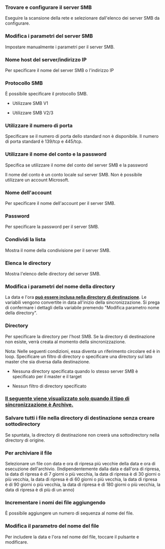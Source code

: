 ### Trovare e configurare il server SMB

Eseguire la scansione della rete e selezionare dall'elenco dei server SMB da configurare. 

### Modifica i parametri del server SMB

Impostare manualmente i parametri per il server SMB. 

### Nome host del server/indirizzo IP

Per specificare il nome del server SMB o l'indirizzo IP 

### Protocollo SMB

È possibile specificare il protocollo SMB.

- Utilizzare SMB V1

- Utilizzare SMB V2/3

### Utilizzare il numero di porta

Specificare se il numero di porta dello standard non è disponibile. Il numero di porta standard è 139/tcp e 445/tcp. 

### Utilizzare il nome del conto e la password

Specifica se utilizzare il nome del conto del server SMB e la password

Il nome del conto è un conto locale sul server SMB. Non è possibile utilizzare un account Microsoft. 

### Nome dell'account

Per specificare il nome dell'account per il server SMB. 

### Password

Per specificare la password per il server SMB. 

### Condividi la lista

Mostra il nome della condivisione per il server SMB.  

### Elenca le directory

Mostra l'elenco delle directory del server SMB.  

### Modifica i parametri del nome della directory

La data e l'ora **<u>può essere inclusa nella directory di destinazione</u>**. Le variabili vengono convertite in data all'inizio della sincronizzazione. Si prega di confermare i dettagli della variabile premendo "Modifica parametro nome della directory". 

### Directory

Per specificare la directory per l'host SMB. Se la directory di destinazione non esiste, verrà creata al momento della sincronizzazione.

Nota: Nelle seguenti condizioni, essa diventa un riferimento circolare ed è in loop. Specificare un filtro di directory o specificare una directory sul lato master che sia diversa dalla destinazione.

- Nessuna directory specificata quando lo stesso server SMB è specificato per il master e il target

- Nessun filtro di directory specificato

### <u>Il seguente viene visualizzato solo quando il tipo di sincronizzazione è Archive.</u>

### Salvare  tutti i file nella directory di destinazione senza creare sottodirectory

Se spuntata, la directory di destinazione non creerà una sottodirectory nella directory di origine.

### Per archiviare il file

Selezionare un file con data e ora di ripresa più vecchie della data e ora di esecuzione dell'archivio. (Indipendentemente dalla data e dall'ora di ripresa, la data di ripresa è di 7 giorni o più vecchia, la data di ripresa è di 30 giorni o più vecchia, la data di ripresa è di 60 giorni o più vecchia, la data di ripresa è di 90 giorni o più vecchia, la data di ripresa è di 180 giorni o più vecchia, la data di ripresa è di più di un anno) 

### Incrementare  i nomi dei file aggiungendo

È possibile aggiungere un numero di sequenza al nome del file. 

### Modifica il parametro del nome del file

Per includere la data e l'ora nel nome del file, toccare il pulsante e modificare.